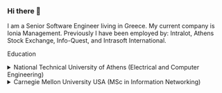### Hi there 👋

I am a Senior Software Engineer living in Greece. My current company is Ionia Management. Previously I have been employed by: Intralot, Athens Stock Exchange, Info-Quest, and Intrasoft International.

Education
<details>
<summary>National Technical University of Athens (Electrical and Computer Engineering)</summary>
Thesis: A Comparative Study of 802.11 Wireless LANs Using NS-2
</details>
<details>
<summary>Carnegie Mellon University USA (MSc in Information Networking)</summary>
Thesis: RFID Technology in Future Automobiles (sponsored by General Motors)
</details>

<!--
**agouliel/agouliel** is a ✨ _special_ ✨ repository because its `README.md` (this file) appears on your GitHub profile.

Here are some ideas to get you started:

- 🔭 I’m currently working on ...
- 🌱 I’m currently learning ...
- 👯 I’m looking to collaborate on ...
- 🤔 I’m looking for help with ...
- 💬 Ask me about ...
- 📫 How to reach me: ...
- 😄 Pronouns: ...
- ⚡ Fun fact: ...
-->
